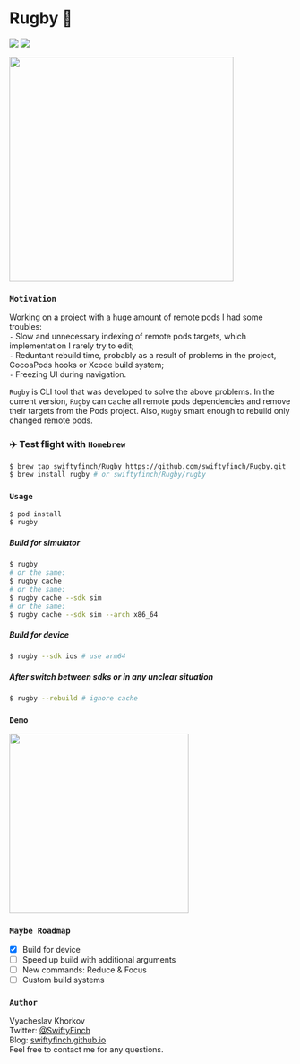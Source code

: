 # Rugby 🏈
![](https://img.shields.io/badge/version-0.0.4-008800.svg?style=flat)
![](https://img.shields.io/badge/Xcode_CLI-12+-blue.svg?style=flat)

<img src="https://github.com/swiftyfinch/Rugby/blob/main/Preview.jpg" width="400"/>

### `Motivation`

Working on a project with a huge amount of remote pods I had some troubles:\
`-` Slow and unnecessary indexing of remote pods targets, which implementation I rarely try to edit;\
`-` Reduntant rebuild time, probably as a result of problems in the project, CocoaPods hooks or Xcode build system;\
`-` Freezing UI during navigation.

`Rugby` is CLI tool that was developed to solve the above problems.
In the current version, `Rugby` can cache all remote pods dependencies and remove their targets from the Pods project.
Also, `Rugby` smart enough to rebuild only changed remote pods.

### ✈️ Test flight with `Homebrew`

```bash
$ brew tap swiftyfinch/Rugby https://github.com/swiftyfinch/Rugby.git
$ brew install rugby # or swiftyfinch/Rugby/rugby
```

### `Usage`

```bash
$ pod install
$ rugby
```

##### Build for simulator

```bash
$ rugby
# or the same:
$ rugby cache
# or the same:
$ rugby cache --sdk sim
# or the same:
$ rugby cache --sdk sim --arch x86_64
```

##### Build for device

```bash
$ rugby --sdk ios # use arm64
```

##### After switch between sdks or in any unclear situation

```bash
$ rugby --rebuild # ignore cache
```

### `Demo`

<img src="https://github.com/swiftyfinch/Rugby/blob/main/Demo.gif" width="320"/>

### `Maybe Roadmap`

- [x] Build for device
- [ ] Speed up build with additional arguments
- [ ] New commands: Reduce & Focus
- [ ] Custom build systems

### `Author`

Vyacheslav Khorkov\
Twitter: [@SwiftyFinch](https://twitter.com/swiftyfinch)\
Blog: [swiftyfinch.github.io](https://swiftyfinch.github.io/en)\
Feel free to contact me for any questions.